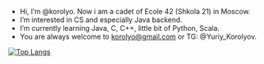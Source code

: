- Hi, I’m @korolyo. Now i am a cadet of Ecole 42 (Shkola 21) in Moscow. 
- I’m interested in CS and especially Java backend.
- I’m currently learning Java, C, C++, little bit of Python, Scala.
- You are always welcome to korolyo@gmail.com or TG: @Yuriy_Korolyov.

[![Top Langs](https://github-readme-stats.vercel.app/api/top-langs/?username=korolyo&layout=compact)](https://github.com/korolyo/github-readme-stats)
<!---
korolyo/korolyo is a ✨ special ✨ repository because its `README.md` (this file) appears on your GitHub profile.
You can click the Preview link to take a look at your changes.
--->
